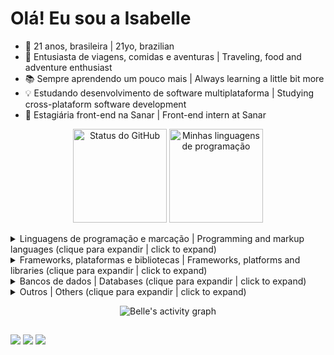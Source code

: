 # Olá! Eu sou a Isabelle
- 🎈 21 anos, brasileira | 21yo, brazilian
- 🎠 Entusiasta de viagens, comidas e aventuras | Traveling, food and adventure enthusiast
- 📚 Sempre aprendendo um pouco mais | Always learning a little bit more
- 💡 Estudando desenvolvimento de software multiplataforma | Studying cross-plataform software development 
- 🚀 Estagiária front-end na Sanar | Front-end intern at Sanar 

<p align="center">
  <img height="150em" src="https://github-readme-stats.vercel.app/api/?username=drisabelles&layout=compact&langs_count=7&theme=dracula&show_icons=true" alt="Status do GitHub" />
  <img height="150em" src="https://github-readme-stats.vercel.app/api/top-langs/?username=drisabelles&layout=compact&langs_count=7&theme=dracula&show_icons=true&langs_count=6" alt="Minhas linguagens de programação" />
</p>

<details>
  <summary>Linguagens de programação e marcação | Programming and markup languages  (clique para expandir | click to expand)</summary>
    <p>
      <div style="display: inline_block">
        <img align="center" alt="Belle-Js" src="https://img.shields.io/badge/JavaScript-323330?style=for-the-badge&logo=javascript&logoColor=F7DF1E">
        <img align="center" alt="Belle-CSS" src="https://img.shields.io/badge/CSS-239120?&style=for-the-badge&logo=css3&logoColor=white">
        <img align="center" alt="Belle-Python" src="https://img.shields.io/badge/Python-3776AB?style=for-the-badge&logo=python&logoColor=white">
        <img align="center" alt="Belle-C" src="https://img.shields.io/badge/C-00599C?style=for-the-badge&logo=c&logoColor=white">
        <img align="center" alt="Belle-HTML" src="https://img.shields.io/badge/HTML-239120?style=for-the-badge&logo=html5&logoColor=white">
        <img align="center" alt="Belle-Ts" src="https://img.shields.io/badge/TypeScript-007ACC?style=for-the-badge&logo=typescript&logoColor=white">
        <img align="center" alt="Belle-Java" src="https://img.shields.io/badge/Java-ED8B00?style=for-the-badge&logo=java&logoColor=white">
      </div>
    </p>
</details>

<details>
  <summary>Frameworks, plataformas e bibliotecas | Frameworks, platforms and libraries (clique para expandir | click to expand)</summary>
    <p>
      <div style="display: inline_block">
        <img align="center" alt="Belle-Django" src="https://img.shields.io/badge/Django-092E20?style=for-the-badge&logo=django&logoColor=white">
        <img align="center" alt="Belle-React" src="https://img.shields.io/badge/react-%2320232a.svg?style=for-the-badge&logo=react&logoColor=%2361DAFB">
        <img align="center" alt="Belle-Flask" src="https://img.shields.io/badge/flask-%23000.svg?style=for-the-badge&logo=flask&logoColor=white">
        <img align="center" alt="Belle-Insomnia" src="https://img.shields.io/badge/Insomnia-black?style=for-the-badge&logo=insomnia&logoColor=5849BE">
        <img align="center" alt="Belle-Spring" src="https://img.shields.io/badge/spring-%236DB33F.svg?style=for-the-badge&logo=spring&logoColor=white">
        <img align="center" alt="Belle-Boot" src="https://img.shields.io/badge/bootstrap-%23563D7C.svg?style=for-the-badge&logo=bootstrap&logoColor=white">
        <img align="center" alt="Belle-Node" src="https://img.shields.io/badge/node.js-6DA55F?style=for-the-badge&logo=node.js&logoColor=white">
        <img align="center" alt="Belle-React" src="https://img.shields.io/badge/react-%2320232a.svg?style=for-the-badge&logo=react&logoColor=%2361DAFB">
      </div>
    </p>
</details>

<details>
  <summary>Bancos de dados | Databases (clique para expandir | click to expand)</summary>
    <p>
      <div style="display: inline_block">
        <img align="center" alt="Belle-Postgres" src="https://img.shields.io/badge/postgres-%23316192.svg?style=for-the-badge&logo=postgresql&logoColor=white">
        <img align="center" alt="Belle-Mysql" src="https://img.shields.io/badge/mysql-%2300f.svg?style=for-the-badge&logo=mysql&logoColor=white">
        <img align="center" alt="Belle-Mongo" src="https://img.shields.io/badge/MongoDB-%234ea94b.svg?style=for-the-badge&logo=mongodb&logoColor=white">
      </div>
    </p>
</details>

<details>
  <summary>Outros | Others (clique para expandir | click to expand)</summary>
    <p>
      <div style="display: inline_block">
        <img align="center" alt="Belle-Atom" src="https://img.shields.io/badge/Atom-%2366595C.svg?style=for-the-badge&logo=atom&logoColor=white">
        <img align="center" alt="Belle-Confluence" src="https://img.shields.io/badge/confluence-%23172BF4.svg?style=for-the-badge&logo=confluence&logoColor=white">
        <img align="center" alt="Belle-Notion" src="https://img.shields.io/badge/Notion-%23000000.svg?style=for-the-badge&logo=notion&logoColor=white">
        <img align="center" alt="Belle-Jira" src="https://img.shields.io/badge/jira-%230A0FFF.svg?style=for-the-badge&logo=jira&logoColor=white">
      </div>
    </p>
</details>

<p align="center">
  <img alt="Belle's activity graph" src="https://activity-graph.herokuapp.com/graph?username=drisabelles&hide_border=true&theme=dracula">
</p>

##
  
<div> 
<a href="https://discord.gg/bellsussu#9337" target="_blank"><img src="https://img.shields.io/badge/Discord-7289DA?style=for-the-badge&logo=discord&logoColor=white" target="_blank"></a> 
<a href = "mailto:contato.drisabelles@gmail.com"><img src="https://img.shields.io/badge/Gmail-D14836?style=for-the-badge&logo=gmail&logoColor=white"></a>
<a href="https://www.linkedin.com/in/drisabelles" target="_blank"><img src="https://img.shields.io/badge/-LinkedIn-%230077B5?style=for-the-badge&logo=linkedin&logoColor=white" target="_blank"></a>
</div>
 

<!---
drisabelles/drisabelles is a ✨ special ✨ repository because its `README.md` (this file) appears on your GitHub profile.
You can click the Preview link to take a look at your changes.
--->
